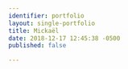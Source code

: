 ```yaml
---
identifier: portfolio
layout: single-portfolio
title: Mickaël
date: 2018-12-17 12:45:38 -0500
published: false

---
```

